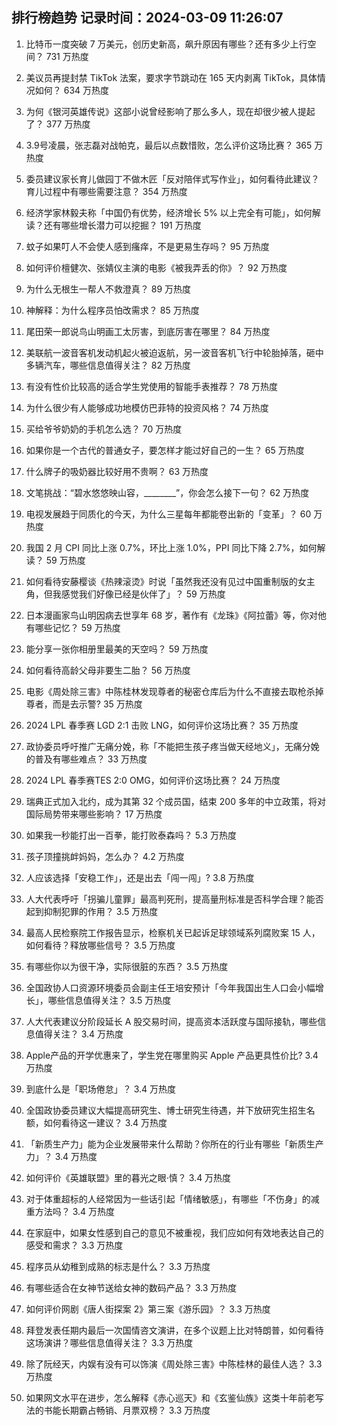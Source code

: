
## 排行榜趋势 记录时间：2024-03-09 11:26:07
  
  1. 比特币一度突破 7 万美元，创历史新高，飙升原因有哪些？还有多少上行空间？ 731 万热度
    
  2. 美议员再提封禁 TikTok 法案，要求字节跳动在 165 天内剥离 TikTok，具体情况如何？ 634 万热度
    
  3. 为何《银河英雄传说》这部小说曾经影响了那么多人，现在却很少被人提起了？ 377 万热度
    
  4. 3.9号凌晨，张志磊对战帕克，最后以点数惜败，怎么评价这场比赛？ 365 万热度
    
  5. 委员建议家长育儿做园丁不做木匠「反对陪伴式写作业」，如何看待此建议？育儿过程中有哪些需要注意？ 354 万热度
    
  6. 经济学家林毅夫称「中国仍有优势，经济增长 5% 以上完全有可能」，如何解读？还有哪些增长潜力可以挖掘？ 191 万热度
    
  7. 蚊子如果叮人不会使人感到瘙痒，不是更易生存吗？ 95 万热度
    
  8. 如何评价檀健次、张婧仪主演的电影《被我弄丢的你》？ 92 万热度
    
  9. 为什么无根生一帮人不救澄真？ 89 万热度
    
  10. 神解释：为什么程序员怕改需求？ 85 万热度
    
  11. 尾田荣一郎说鸟山明画工太厉害，到底厉害在哪里？ 84 万热度
    
  12. 美联航一波音客机发动机起火被迫返航，另一波音客机飞行中轮胎掉落，砸中多辆汽车，哪些信息值得关注？ 82 万热度
    
  13. 有没有性价比较高的适合学生党使用的智能手表推荐？ 78 万热度
    
  14. 为什么很少有人能够成功地模仿巴菲特的投资风格？ 74 万热度
    
  15. 买给爷爷奶奶的手机怎么选？ 70 万热度
    
  16. 如果你是一个古代的普通女子，要怎样才能过好自己的一生？ 65 万热度
    
  17. 什么牌子的吸奶器比较好用不贵啊？ 63 万热度
    
  18. 文笔挑战：“碧水悠悠映山容，________”，你会怎么接下一句？ 62 万热度
    
  19. 电视发展趋于同质化的今天，为什么三星每年都能卷出新的「变革」？ 60 万热度
    
  20. 我国 2 月 CPI 同比上涨 0.7%，环比上涨 1.0%，PPI 同比下降 2.7%，如何解读？ 59 万热度
    
  21. 如何看待安藤樱谈《热辣滚烫》时说「虽然我还没有见过中国重制版的女主角，但我感觉我们好像已经是伙伴了」？ 59 万热度
    
  22. 日本漫画家鸟山明因病去世享年 68 岁，著作有《龙珠》《阿拉蕾》等，你对他有哪些记忆？ 59 万热度
    
  23. 能分享一张你相册里最美的天空吗？ 59 万热度
    
  24. 如何看待高龄父母非要生二胎？ 56 万热度
    
  25. 电影《周处除三害》中陈桂林发现尊者的秘密仓库后为什么不直接去取枪杀掉尊者，而是去示警? 35 万热度
    
  26. 2024 LPL 春季赛 LGD 2:1 击败 LNG，如何评价这场比赛？ 35 万热度
    
  27. 政协委员呼吁推广无痛分娩，称「不能把生孩子疼当做天经地义」，无痛分娩的普及有哪些难点？ 33 万热度
    
  28. 2024 LPL 春季赛TES 2:0 OMG，如何评价这场比赛？ 24 万热度
    
  29. 瑞典正式加入北约，成为其第 32 个成员国，结束 200 多年的中立政策，将对国际局势带来哪些影响？ 17 万热度
    
  30. 如果我一秒能打出一百拳，能打败泰森吗？ 5.3 万热度
    
  31. 孩子顶撞挑衅妈妈，怎么办？ 4.2 万热度
    
  32. 人应该选择「安稳工作」，还是出去「闯一闯」? 3.8 万热度
    
  33. 人大代表呼吁「拐骗儿童罪」最高判死刑，提高量刑标准是否科学合理？能否起到抑制犯罪的作用？ 3.5 万热度
    
  34. 最高人民检察院工作报告显示，检察机关已起诉足球领域系列腐败案 15 人，如何看待？释放哪些信号？ 3.5 万热度
    
  35. 有哪些你以为很干净，实际很脏的东西？ 3.5 万热度
    
  36. 全国政协人口资源环境委员会副主任王培安预计「今年我国出生人口会小幅增长」，哪些信息值得关注？ 3.5 万热度
    
  37. 人大代表建议分阶段延长 A 股交易时间，提高资本活跃度与国际接轨，哪些信息值得关注？ 3.4 万热度
    
  38. Apple产品的开学优惠来了，学生党在哪里购买 Apple 产品更具性价比? 3.4 万热度
    
  39. 到底什么是「职场倦怠」？ 3.4 万热度
    
  40. 全国政协委员建议大幅提高研究生、博士研究生待遇，并下放研究生招生名额，如何看待这一建议？ 3.4 万热度
    
  41. 「新质生产力」能为企业发展带来什么帮助？你所在的行业有哪些「新质生产力」？ 3.4 万热度
    
  42. 如何评价《英雄联盟》里的暮光之眼·慎？ 3.4 万热度
    
  43. 对于体重超标的人经常因为一些话引起「情绪敏感」，有哪些「不伤身」的减重方法吗？ 3.4 万热度
    
  44. 在家庭中，如果女性感到自己的意见不被重视，我们应如何有效地表达自己的感受和需求？ 3.3 万热度
    
  45. 程序员从幼稚到成熟的标志是什么？ 3.3 万热度
    
  46. 有哪些适合在女神节送给女神的数码产品？ 3.3 万热度
    
  47. 如何评价网剧《唐人街探案 2》第三案《游乐园》？ 3.3 万热度
    
  48. 拜登发表任期内最后一次国情咨文演讲，在多个议题上比对特朗普，如何看待这场演讲？哪些信息值得关注？ 3.3 万热度
    
  49. 除了阮经天，内娱有没有可以饰演《周处除三害》中陈桂林的最佳人选？ 3.3 万热度
    
  50. 如果网文水平在进步，怎么解释《赤心巡天》和《玄鉴仙族》这类十年前老写法的书能长期霸占畅销、月票双榜？ 3.3 万热度
    